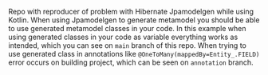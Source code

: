 Repo with reproducer of problem with Hibernate Jpamodelgen while using Kotlin. 
When using Jpamodelgen to generate metamodel you should be able to use generated metamodel classes in your code. 
In this example when using generated classes in your code as variable everything works as intended, which you can see on `main` branch of this repo.
When trying to use generated class in annotations like `@OneToMany(mappedBy=Entity_.FIELD)` 
error occurs on building project, which can be seen on `annotation` branch.